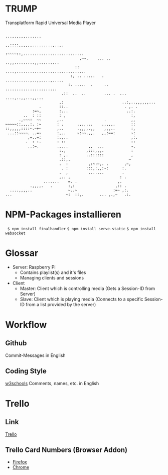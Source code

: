 # TRUMP
Transplatform
Rapid
Universal
Media
Player

```
                                                        ...,.,,,,.......        
                                              ,,::::,,,,,,.........,..,.        
                                     :~~~~::,...........................  
                                 ,~~,    ... .. ..,,.........,,.........      
                               ::   ....,...............................        
                             :, .. .....   .  ...........,..,,....,.....       
                            :. .....  .     ..   .......................        
                         .::  ..  ..        ... .  ... ....,..,,...,,...        
                        ,:                          ..:,..,,,,,,...             
               .        ::..                         . ,. .                     
            :=~,        :...                          ..:.                      
        ..  : ::        : ,                             :,                      
      .,~~~:  ~~       ,..                  .           ,,                      
~~~~~::,,,,:. :~       : .      .,.,...    .,,,,.       ::                      
::,,,,,::::~.~+~       ,..      .,,,,.,,    ,,,..       :,                      
 ...::~~~~. ..=~       :,..     ~:~~.,,.   ,,:==:       ~:                      
          ,=..=:       :.,..                            ,:.                     
         .  : :.       : ::                             ::                      
          ..:=.        .,...         ,,  ...            ~,                      
                        :.,         ,:::,,,.            :                       
                        : ,.        ..::::::            ,                       
                        .::,.                          ~                        
                        .  :         ,:~:~,. .       ,~,                         
                         . :        :::,:,,:~:      :.                          
                        .  ,         .......        .                           
                        ,.. ,                      : .                          
                 .......    =. .                  ,.                            
           .,,,,.   .       :,:                  ,:: .                          
  ....,,,,..                ~..~                :=~ ,:.                         
...                        ~:  ::,.       ... ,.,~   .:. 
```

# NPM-Packages installieren
`` $ npm install finalhandler``
`` $ npm install serve-static ``
`` $ npm install websocket ``

# Glossar
* Server: Raspberry Pi
    * Contains playlist(s) and it's files
    * Managing clients and sessions
* Client
    * Master: Client which is controlling media (Gets a Session-ID from Server)
    * Slave:  Client which is playing media (Connects to a specific Session-ID from a list provided by the server)

# Workflow
## Github
Commit-Messages in English
## Coding Style
[w3schools](http://www.w3schools.com/js/js_conventions.asp)
Comments, names, etc. in English    
    
# Trello
## Link
[Trello](https://trello.com/b/LazqDRY6/trump)    
## Trello Card Numbers (Browser Addon)
* [Firefox](https://addons.mozilla.org/en-US/firefox/addon/trello-card-numbers/)
* [Chrome](https://chrome.google.com/webstore/detail/trello-card-numbers/kadpkdielickimifpinkknemjdipghaf)